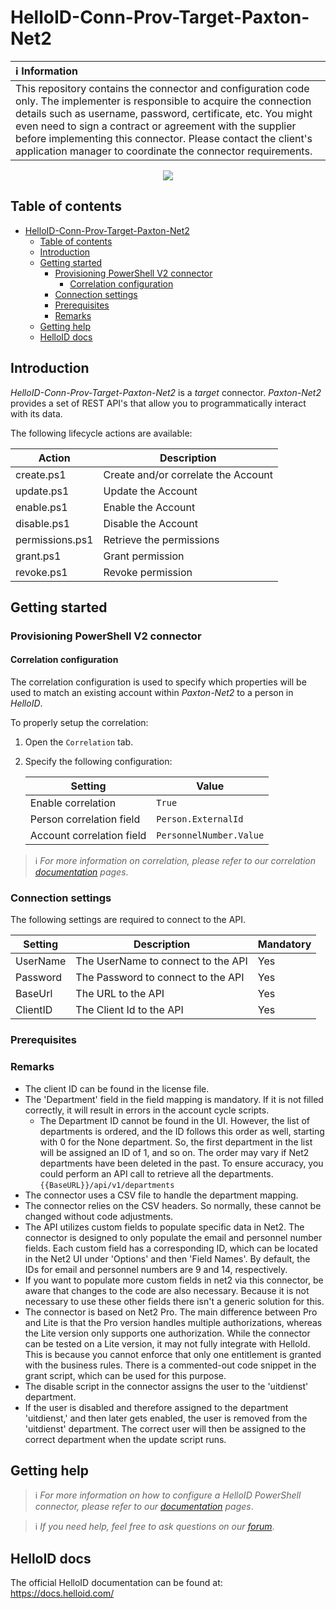 ﻿
# HelloID-Conn-Prov-Target-Paxton-Net2

| :information_source: Information                                                                                                                                                                                                                                                                                                                                                       |
| :------------------------------------------------------------------------------------------------------------------------------------------------------------------------------------------------------------------------------------------------------------------------------------------------------------------------------------------------------------------------------------- |
| This repository contains the connector and configuration code only. The implementer is responsible to acquire the connection details such as username, password, certificate, etc. You might even need to sign a contract or agreement with the supplier before implementing this connector. Please contact the client's application manager to coordinate the connector requirements. |

<p align="center">
  <img src="https://www.paxton-access.com/wp-content/uploads/2018/12/paxton-logo.svg">
</p>

## Table of contents

- [HelloID-Conn-Prov-Target-Paxton-Net2](#helloid-conn-prov-target-paxton-net2)
  - [Table of contents](#table-of-contents)
  - [Introduction](#introduction)
  - [Getting started](#getting-started)
    - [Provisioning PowerShell V2 connector](#provisioning-powershell-v2-connector)
      - [Correlation configuration](#correlation-configuration)
    - [Connection settings](#connection-settings)
    - [Prerequisites](#prerequisites)
    - [Remarks](#remarks)
  - [Getting help](#getting-help)
  - [HelloID docs](#helloid-docs)

## Introduction

_HelloID-Conn-Prov-Target-Paxton-Net2_ is a _target_ connector. _Paxton-Net2_ provides a set of REST API's that allow you to programmatically interact with its data.

The following lifecycle actions are available:

| Action          | Description                         |
| --------------- | ----------------------------------- |
| create.ps1      | Create and/or correlate the Account |
| update.ps1      | Update the Account                  |
| enable.ps1      | Enable the Account                  |
| disable.ps1     | Disable the Account                 |
| permissions.ps1 | Retrieve the permissions            |
| grant.ps1       | Grant permission                    |
| revoke.ps1      | Revoke permission                   |

## Getting started

### Provisioning PowerShell V2 connector

#### Correlation configuration

The correlation configuration is used to specify which properties will be used to match an existing account within _Paxton-Net2_ to a person in _HelloID_.

To properly setup the correlation:

1. Open the `Correlation` tab.

2. Specify the following configuration:

    | Setting                   | Value               |
    | ------------------------- | ------------------- |
    | Enable correlation        | `True`              |
    | Person correlation field  | `Person.ExternalId` |
    | Account correlation field | `PersonnelNumber.Value`    |

> ℹ️ _For more information on correlation, please refer to our correlation [documentation](https://docs.helloid.com/en/provisioning/target-systems/powershell-v2-target-systems/correlation.html) pages_.

### Connection settings

The following settings are required to connect to the API.

| Setting  | Description                        | Mandatory |
| -------- | ---------------------------------- | --------- |
| UserName | The UserName to connect to the API | Yes       |
| Password | The Password to connect to the API | Yes       |
| BaseUrl  | The URL to the API                 | Yes       |
| ClientID | The Client Id to the API           | Yes       |

### Prerequisites

### Remarks
- The client ID can be found in the license file.
- The 'Department' field in the field mapping is mandatory. If it is not filled correctly, it will result in errors in the account cycle scripts.
  - The Department ID cannot be found in the UI. However, the list of departments is ordered, and the ID follows this order as well, starting with 0 for the None department. So, the first department in the list will be assigned an ID of 1, and so on. The order may vary if Net2 departments have been deleted in the past. To ensure accuracy, you could perform an API call to retrieve all the departments. `{{BaseURL}}/api/v1/departments`
- The connector uses a CSV file to handle the department mapping.
- The connector relies on the CSV headers. So normally, these cannot be changed without code adjustments.
- The API utilizes custom fields to populate specific data in Net2. The connector is designed to only populate the email and personnel number fields. Each custom field has a corresponding ID, which can be located in the Net2 UI under 'Options' and then 'Field Names'. By default, the IDs for email and personnel numbers are 9 and 14, respectively.
- If you want to populate more custom fields in net2 via this connector, be aware that changes to the code are also necessary. Because it is not necessary to use these other fields there isn't a generic solution for this.
- The connector is based on Net2 Pro. The main difference between Pro and Lite is that the Pro version handles multiple authorizations, whereas the Lite version only supports one authorization. While the connector can be tested on a Lite version, it may not fully integrate with HelloId. This is because you cannot enforce that only one entitlement is granted with the business rules. There is a commented-out code snippet in the grant script, which can be used for this purpose.
- The disable script in the connector assigns the user to the 'uitdienst' department.
- If the user is disabled and therefore assigned to the department 'uitdienst,' and then later gets enabled, the user is removed from the 'uitdienst' department. The correct user will then be assigned to the correct department when the update script runs.


## Getting help

> ℹ️ _For more information on how to configure a HelloID PowerShell connector, please refer to our [documentation](https://docs.helloid.com/en/provisioning/target-systems/powershell-v2-target-systems.html) pages_.

> ℹ️ _If you need help, feel free to ask questions on our [forum](https://forum.helloid.com/forum/helloid-connectors/provisioning/5051-helloid-conn-prov-target-paxton-net2)_.

## HelloID docs

The official HelloID documentation can be found at: https://docs.helloid.com/


